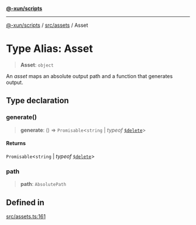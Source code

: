 [**@-xun/scripts**](../../../README.md)

***

[@-xun/scripts](../../../README.md) / [src/assets](../README.md) / Asset

# Type Alias: Asset

> **Asset**: `object`

An _asset_ maps an absolute output path and a function that generates output.

## Type declaration

### generate()

> **generate**: () => `Promisable`\<`string` \| *typeof* [`$delete`](../variables/$delete.md)\>

#### Returns

`Promisable`\<`string` \| *typeof* [`$delete`](../variables/$delete.md)\>

### path

> **path**: `AbsolutePath`

## Defined in

[src/assets.ts:161](https://github.com/Xunnamius/xscripts/blob/3a8e3952522a9aa3e84a1990f6fcb2207da32534/src/assets.ts#L161)
